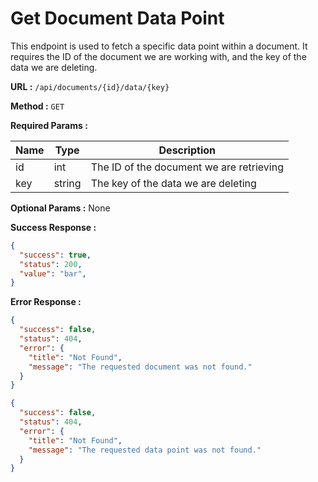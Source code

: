 # Get Document Data Point
This endpoint is used to fetch a specific data point within a document. It requires the ID of the document we are working with, and the key of the data we are deleting. 

**URL :** `/api/documents/{id}/data/{key}`

**Method :** `GET`

**Required Params :**

|Name     | Type    | Description |
|---      |---      |---          |
|id       |int      |The ID of the document we are retrieving|
|key      |string   |The key of the data we are deleting|

**Optional Params :** None

**Success Response :**
```json
{
  "success": true,
  "status": 200,
  "value": "bar",
}
```

**Error Response :**
```json
{
  "success": false,
  "status": 404,
  "error": {
    "title": "Not Found",
    "message": "The requested document was not found."
  }
}
```

```json
{
  "success": false,
  "status": 404,
  "error": {
    "title": "Not Found",
    "message": "The requested data point was not found."
  }
}
```

